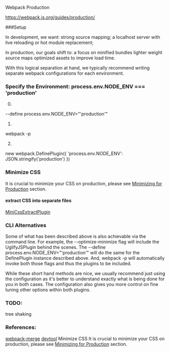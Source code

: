 Webpack Production

https://webpack.js.org/guides/production/


###Setup

In development, we want:
strong source mapping;
a localhost server with live reloading or hot module replacement;

In production, our goals shift to:
a focus on minified bundles
lighter weight source maps
optimized assets to improve load time. 

With this logical separation at hand, we typically recommend writing separate webpack configurations for each environment.

### Specify the Environment: process.env.NODE_ENV === 'production'

0.
 --define process.env.NODE_ENV="'production'"

1.
webpack -p

2.
new webpack.DefinePlugin({
  'process.env.NODE_ENV': JSON.stringify('production')
})


### Minimize CSS
It is crucial to minimize your CSS on production, please see [Minimizing for Production](https://webpack.js.org/plugins/mini-css-extract-plugin/#minimizing-for-production) section.

#### extract CSS into separate files
[MiniCssExtractPlugin](https://webpack.js.org/plugins/mini-css-extract-plugin/#minimizing-for-production)


### CLI Alternatives
Some of what has been described above is also achievable via the command line. For example, the --optimize-minimize flag will include the UglifyJSPlugin behind the scenes. The --define process.env.NODE_ENV="'production'" will do the same for the DefinePlugin instance described above. And, webpack -p will automatically invoke both those flags and thus the plugins to be included.

While these short hand methods are nice, we usually recommend just using the configuration as it's better to understand exactly what is being done for you in both cases. The configuration also gives you more control on fine tuning other options within both plugins.


### TODO: 
tree shaking

### References:
[webpack-merge](https://github.com/survivejs/webpack-merge)
[devtool](https://webpack.js.org/configuration/)
Minimize CSS
It is crucial to minimize your CSS on production, please see [Minimizing for Production](https://webpack.js.org/plugins/mini-css-extract-plugin/#minimizing-for-production) section.